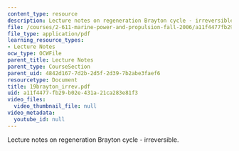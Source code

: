 ```yaml
---
content_type: resource
description: Lecture notes on regeneration Brayton cycle - irreversible.
file: /courses/2-611-marine-power-and-propulsion-fall-2006/a11f4477fb29b02e431a21ca283e81f3_19brayton_irrev.pdf
file_type: application/pdf
learning_resource_types:
- Lecture Notes
ocw_type: OCWFile
parent_title: Lecture Notes
parent_type: CourseSection
parent_uid: 4842d167-7d2b-2d5f-2d39-7b2abe3faef6
resourcetype: Document
title: 19brayton_irrev.pdf
uid: a11f4477-fb29-b02e-431a-21ca283e81f3
video_files:
  video_thumbnail_file: null
video_metadata:
  youtube_id: null
---
```

Lecture notes on regeneration Brayton cycle - irreversible.

